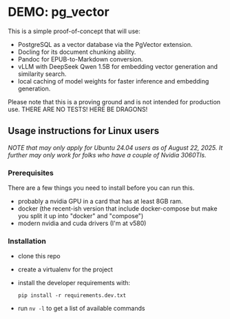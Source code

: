 # DEMO: pg_vector

This is a simple proof-of-concept that will use:

* PostgreSQL as a vector database via the PgVector extension.
* Docling for its document chunking ability.
* Pandoc for EPUB-to-Markdown conversion.
* vLLM with DeepSeek Qwen 1.5B for embedding vector generation and
  similarity search.
* local caching of model weights for faster inference and embedding
  generation.

Please note that this is a proving ground and is not intended for
production use.  THERE ARE NO TESTS!  HERE BE DRAGONS!


## Usage instructions for Linux users
_NOTE that may only apply for Ubuntu 24.04 users as of August 22, 2025.  It
further may only work for folks who have a couple of Nvidia 3060TIs._

### Prerequisites
There are a few things you need to install before you can run this.
* probably a nvidia GPU in a card that has at least 8GB ram.
* docker (the recent-ish version that include docker-compose but make
  you split it up into "docker" and "compose")
* modern nvidia and cuda drivers (I'm at v580)

### Installation
* clone this repo
* create a virtualenv for the project
* install the developer requirements with:

  ```pip install -r requirements.dev.txt```

* run `nv -l` to get a list of available commands
